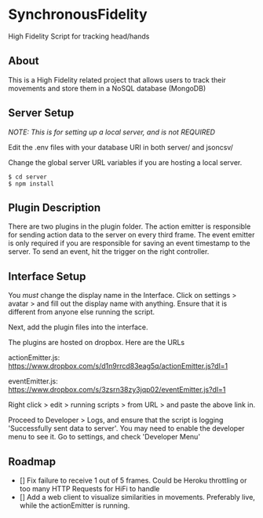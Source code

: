 # SynchronousFidelity
High Fidelity Script for tracking head/hands

## About

This is a High Fidelity related project that allows users to track their movements and store them in a NoSQL database (MongoDB)

## Server Setup

*NOTE: This is for setting up a local server, and is not REQUIRED*

Edit the .env files with your database URI in both server/ and jsoncsv/

Change the global server URL variables if you are hosting a local server. 

```
$ cd server
$ npm install
```

## Plugin Description

There are two plugins in the plugin folder. The action emitter is responsible for sending action data to the server on every third frame.
The event emitter is only required if you are responsible for saving an event timestamp to the server. To send an event, hit the trigger on the right controller.

## Interface Setup

You *must* change the display name in the Interface. 
Click on settings > avatar > and fill out the display name with anything. Ensure that it is different from anyone else running the script.

Next, add the plugin files into the interface. 

The plugins are hosted on dropbox. Here are the URLs

actionEmitter.js: https://www.dropbox.com/s/d1n9rrcd83eag5q/actionEmitter.js?dl=1

eventEmitter.js: https://www.dropbox.com/s/3zsrn38zy3jqp02/eventEmitter.js?dl=1

Right click > edit > running scripts > from URL > and paste the above link in.

Proceed to Developer > Logs, and ensure that the script is logging 'Successfully sent data to server'. You may need to enable the developer menu to see it. Go to settings, and check 'Developer Menu'

## Roadmap

- [] Fix failure to receive 1 out of 5 frames. Could be Heroku throttling or too many HTTP Requests for HiFi to handle
- [] Add a web client to visualize similarities in movements. Preferably live, while the actionEmitter is running.
